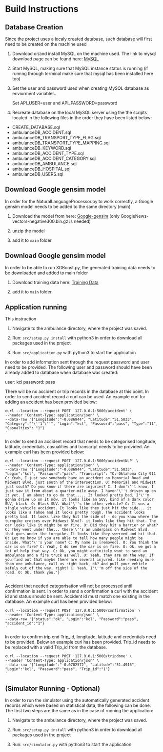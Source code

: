 # Build Instructions

## Database Creation
Since the project uses a localy created database, such database will first need
to be created on the machine used

1. Download or/and install MySQL on the machine used.
   The link to mysql download page can be found here:
   [MySQL](https://dev.mysql.com/downloads/mysql/)

2. Start MySQL, making sure that MySQL instance status is running
   (if runnng through terminal make sure that mysql has been installed here too)

3. Set the user and password used when creating MySQL database as enviorment
   variables.

   Set API_USER=user and API_PASSWORD=password

4. Recreate database on the local MySQL server using the the scripts located in
   the following files in the order they have been listed below:

* CREATE_DATABASE.sql
* ambulanceDB_ACCIDENT.sql
* ambulanceDB_TRANSPORT_TYPE_FLAG.sql
* ambulanceDB_TRANSPORT_TYPE_MAPPING.sql
* ambulanceDB_KEYWORD.sql
* ambulanceDB_ACCIDENT_TYPE.sql
* ambulanceDB_ACCIDENT_CATEGORY.sql
* ambulanceDB_AMBULANCE.sql
* ambulanceDB_HOSPITAL.sql
* ambulanceDB_USERS.sql

## Download Google gensim model
In order for the NaturalLanguageProcessor.py to work correctly, a Google gensim
model needs to be added to the same directory (main)

1. Download the model from here:
   [Google-gensim](https://github.com/mmihaltz/word2vec-GoogleNews-vectors)
   (only GoogleNews-vectors-negative300.bin.gz is needed)

2. unzip the model

3. add it to `main` folder


## Download Google gensim model
In order to be able to run XGBoost.py, the generated training data needs to be
downloaded and added to main folder

1. Download training data here:
   [Training Data](https://drive.google.com/file/d/1JgxPBP4XzWvT9HlBN-671IPEPzEVkBLA/view?usp=sharing)

2. add it to `main` folder


## Application running
This instruction

1. Navigate to the ambulance directory, where the project was saved.

2. Run: `src/setup.py install` with python3 in order to download all packages used in the project

3. Run: `src/application.py` with python3 to start the application

In order to add information sent through the request password and user need to be provided. The following user and password should have been already added to database when database was created:

user: kcl
password: pass

There will be no accident or trip records in the database at this point. In order to send accident record a curl can be used. An example curl for adding an accident has been provided below:

```
curl --location --request POST '127.0.0.1:5000/accident' \
--header 'Content-Type: application/json' \
--data-raw '{"Longitude":"-0.086944", "Latitude":"51.5033", "Category":"'\''1'\''", "Login":"kcl", "Password":"pass", "Type":"11", "Casualties": "1"}
'
```
In order to send an accident record that needs to be categorised longitude, latitude, credentials, casualities and transcript needs to be provided. An example curl has been provided below:
```
curl --location --request POST '127.0.0.1:5000/accidentNLP' \
--header 'Content-Type: application/json' \
--data-raw '{"Longitude":"-0.086944", "Latitude":"51.5033", "Login":"kcl", "Password":"pass", "Transcript": "O: Oklahoma City 911 C: Yeah, I just saw somebody have an accident on Memorial Road and Midwest Blvd. just south of the intersection. O: Memorial and Midwest just south? Do you know if there are injuries? C: I don'\''t know, I just saw it from about a quarter-mile away. I haven'\''t driven up on it yet. I am about to go do that..... It looked pretty bad, I'\''m gonna drive up on it now. It looks like an SUV, kind of a dark color SUV, black. O: Black SUV. What'\''s the other vehicle? C: It was a single vehicle accident. It looks like they just hit the side... it looks like a Tahoe and it looks pretty rough. The accident looks pretty bad. It looks like they hit the side of - do you know where the turnpike crosses over Midwest Blvd?- it looks like they hit that. The car looks like it might be on fire. O: Did they hit a barrier or what? C: They went under the... there'\''s an underpass on Midwest Blvd. that goes under the turnpike. It looks like they swerved and hit that. O: Let me know if you are able to tell how many people might be inside. What'\''s your name? C: My name is [removed]. O: You think the car is on fire? C: Yeah, I do see the car is on fire. O: Ok, we got a lot of help that way. C: Ok, you might definitely want to send an ambulance and a fire truck as well. O: Yeah, they are on the way. If you find out that maybe there are several injured, like needing more than one ambulance, call us right back, ok? And pull your vehicle safely out of the way, right? C: Yeah, I'\''m off the side of the road. O: Ok, thank you."}
'
```
Accident that needed categorisation will not be processed until confirmation is sent. In order to send a confirmation a curl with the accident id and status should be sent. Accident id must match one existing in the database. An example curl has been provided below:
```
curl --location --request POST '127.0.0.1:5000/confirmation' \
--header 'Content-Type: application/json' \
--data-raw '{"status":"ok", "Login":"kcl", "Password":"pass", "accident_id":"1"}
'
```

In order to confirm trip end Trip_id, longitude, latitude and credentials need to be provided. Below an example curl has been provided. Trip_id needs to be replaced with a valid Trip_id from the database.

```
curl --location --request POST '127.0.0.1:5000/tripdone' \
--header 'Content-Type: application/json' \
--data-raw '{"Longitude":"-0.0702572", "Latitude":"51.4916", "Login":"kcl", "Password":"pass", "Trip_id":"1"}
'
```

## (Simulator Running - Optional)

In order to run the simulator using the automatically generated accident records which were based on statistical data, the following can be done. The first two steps are the same as in the case of running the application:

1. Navigate to the ambulance directory, where the project was saved.

2. Run: `src/setup.py install` with python3 in order to download all packages used in the project

3. Run: `src/simulator.py` with python3 to start the application
